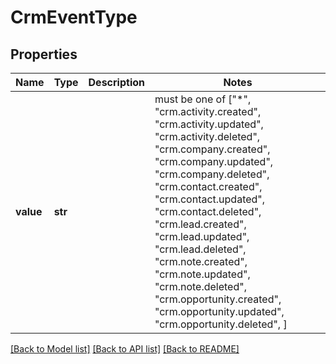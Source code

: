 # CrmEventType


## Properties
Name | Type | Description | Notes
------------ | ------------- | ------------- | -------------
**value** | **str** |  |  must be one of ["*", "crm.activity.created", "crm.activity.updated", "crm.activity.deleted", "crm.company.created", "crm.company.updated", "crm.company.deleted", "crm.contact.created", "crm.contact.updated", "crm.contact.deleted", "crm.lead.created", "crm.lead.updated", "crm.lead.deleted", "crm.note.created", "crm.note.updated", "crm.note.deleted", "crm.opportunity.created", "crm.opportunity.updated", "crm.opportunity.deleted", ]

[[Back to Model list]](../../README.md#documentation-for-models) [[Back to API list]](../../README.md#documentation-for-api-endpoints) [[Back to README]](../../README.md)



